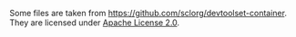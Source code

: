 Some files are taken from https://github.com/sclorg/devtoolset-container. They are licensed under [Apache License 2.0](https://github.com/sclorg/devtoolset-container/blob/master/LICENSE).
